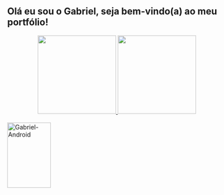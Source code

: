 ## Olá eu sou o Gabriel, seja bem-vindo(a) ao meu portfólio!
<div align="center">
  <a href="https://github.com/Gabriel-LSantos">
  <img height="180em" src="https://github-readme-stats.vercel.app/api?username=Gabriel-LSantos&show_icons=true&theme=dracula&include_all_commits=true&count_private=true"/>
  <img height="180em" src="https://github-readme-stats.vercel.app/api/top-langs/?username=Gabriel-LSantos&layout=compact&langs_count=7&theme=dark"/>
</div>

  <div style="display: inline_block"><br>
  <img align="center" alt="Gabriel-Android" height="150" width="100" src="https://cdn.jsdelivr.net/gh/devicons/devicon/icons/android/android-original-wordmark.svg">
 </div>

  
